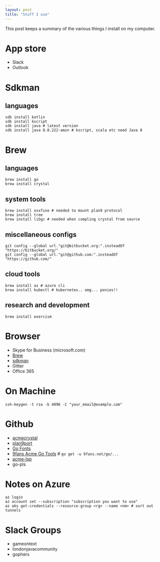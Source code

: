 ```yaml
---
layout: post
title: "Stuff I use"
---
```


This post keeps a summary of the various
things I install on my computer.

# App store

+ Slack
+ Outlook

# Sdkman

## languages

```
sdk install kotlin 
sdk install kscript
sdk install java # latest version
sdk install java 8.0.222-amzn # kscript, scala etc need Java 8
```

# Brew

## languages

```
brew install go
brew install crystal
```

## system tools

```
brew install osxfuse # needed to mount plan9 protocol
brew install tree
brew install libgc # needed when compling crystal from source
``` 

## miscellaneous configs

```
git config --global url."git@bitbucket.org:".insteadOf "https://bitbucket.org/"
git config --global url."git@github.com:".insteadOf "https://github.com/"
```

## cloud tools

```
brew install az # azure cli
brew install kubectl # kubernetes.. omg... ponies!!
```

## research and development

```
brew install exercism
```

# Browser

+ Skype for Business (microsoft.com)
+ [Brew](https://brew.sh)
+ [sdkman](https://sdkman.io)
+ Gitter
+ Office 365

# On Machine

```
ssh-keygen -t rsa -b 4096 -C "your_email@example.com"
```


# Github

+ [acmecrystal](https://github.com/ilanpillemer/acmecrystal)
+ [plan9port](https://github.com/9fans/plan9port)
+ [Go Fonts](https://go.googlesource.com/image)
+ [9fans Acme Go Tools](https://github.com/9fans/go) # `go get -u 9fans.net/go/...`
+ [acme-lsp](https://github.com/fhs/acme-lsp)
+ go-pls
# Notes on Azure

```
az login
az account set --subscription "subscription you want to use"
az aks get-credentials --resource-group <rg> --name <nm> # sort out tunnels

```

# Slack Groups

+ gameontext
+ londonjavacommunity
+ gophers







